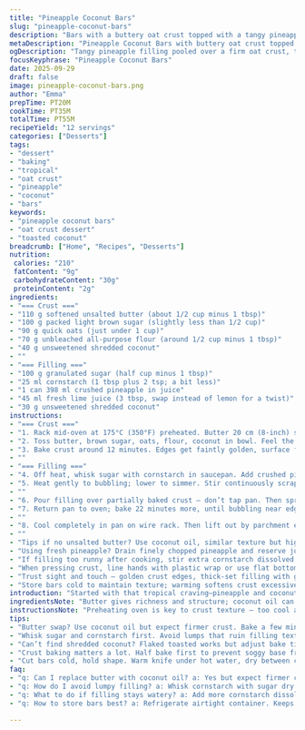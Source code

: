 ```yaml
---
title: "Pineapple Coconut Bars"
slug: "pineapple-coconut-bars"
description: "Bars with a buttery oat crust topped with a tangy pineapple-cornstarch filling and toasted coconut. Slightly tweaked ingredient amounts and a hint of lime for brightness. Bake times adjusted by a few minutes to catch the perfect golden crust and firm filling. Tips on swapping butter with coconut oil and using fresh pineapple when canned is missing. Textures go from crisp edges to gooey centers. Best kept chilled, cut once cool. Expect sweet tropical bursts contrasting the rustic base. Ideal quick-fix when craving island vibes with familiar pantry staples."
metaDescription: "Pineapple Coconut Bars with buttery oat crust topped by tangy pineapple filling and toasted coconut crisp edges, chilled and cut for neat tropical bites."
ogDescription: "Tangy pineapple filling pooled over a firm oat crust, toasted coconut on top. Chilled bars, sharp lime notes, crispy edges, gooey center texture play."
focusKeyphrase: "Pineapple Coconut Bars"
date: 2025-09-29
draft: false
image: pineapple-coconut-bars.png
author: "Emma"
prepTime: PT20M
cookTime: PT35M
totalTime: PT55M
recipeYield: "12 servings"
categories: ["Desserts"]
tags:
- "dessert"
- "baking"
- "tropical"
- "oat crust"
- "pineapple"
- "coconut"
- "bars"
keywords:
- "pineapple coconut bars"
- "oat crust dessert"
- "toasted coconut"
breadcrumb: ["Home", "Recipes", "Desserts"]
nutrition: 
 calories: "210"
 fatContent: "9g"
 carbohydrateContent: "30g"
 proteinContent: "2g"
ingredients:
- "=== Crust ==="
- "110 g softened unsalted butter (about 1/2 cup minus 1 tbsp)"
- "100 g packed light brown sugar (slightly less than 1/2 cup)"
- "90 g quick oats (just under 1 cup)"
- "70 g unbleached all-purpose flour (around 1/2 cup minus 1 tbsp)"
- "40 g unsweetened shredded coconut"
- ""
- "=== Filling ==="
- "100 g granulated sugar (half cup minus 1 tbsp)"
- "25 ml cornstarch (1 tbsp plus 2 tsp; a bit less)"
- "1 can 398 ml crushed pineapple in juice"
- "45 ml fresh lime juice (3 tbsp, swap instead of lemon for a twist)"
- "30 g unsweetened shredded coconut"
instructions:
- "=== Crust ==="
- "1. Rack mid-oven at 175°C (350°F) preheated. Butter 20 cm (8-inch) square pan. Line bottom with parchment, leaving edges hanging — delicately, for easy pulling later."
- "2. Toss butter, brown sugar, oats, flour, coconut in bowl. Feel the texture — crumbly yet cohesive. Press firmly but evenly into pan bottom. Don’t skimp; uniform thickness avoids uneven browning."
- "3. Bake crust around 12 minutes. Edges get faintly golden, surface firms but still tender to touch. Poke lightly — it shouldn’t jiggle or feel soft inside. Too dark? Loss of buttery flavor, adjust next time."
- ""
- "=== Filling ==="
- "4. Off heat, whisk sugar with cornstarch in saucepan. Add crushed pineapple with juice and lime juice. Stir thoroughly to dissolve starch. This mix makes thickening smoother; undissolved starch clumps, trust me, messy and uneven."
- "5. Heat gently to bubbling; lower to simmer. Stir continuously scraping edges and base. Listen — steady bubbling with small popping sounds. Thickening takes about 8 minutes, stop when spoon leaves clear trails. Beware lumps; keep stirring or use whisk if they start to form."
- ""
- "6. Pour filling over partially baked crust — don’t tap pan. Then sprinkle shredded coconut evenly atop. Fresh or thawed coconut could spur chewiness; dry shredded for crisp top. Coconut flavor toastier after baking."
- "7. Return pan to oven; bake 22 minutes more, until bubbling near edges but center set and shiny, not wet. Crackled surface means overbaking; moist sheen is perfect balance."
- ""
- "8. Cool completely in pan on wire rack. Then lift out by parchment edges — key for neat squares. Cut into 12 bars. Refrigerate in airtight container up to a week. Bars taste better chilled; filling firms, crust stays crunchy but not hard."
- ""
- "Tips if no unsalted butter? Use coconut oil, similar texture but higher melting point — bake a few minutes longer, watch crust color. No shredded coconut on hand? Toast flaked coconut lightly for nutty aroma substitute but reduce baking time slightly to avoid burning."
- "Using fresh pineapple? Drain finely chopped pineapple and reserve juice. Use juice for part water portion to maintain correct moisture and acidity for thickening."
- "If filling too runny after cooking, stir extra cornstarch dissolved in cold water, simmer 2 more minutes before pouring on crust."
- "When pressing crust, line hands with plastic wrap or use flat bottom measuring cup to get smooth even surface. This affects final crunch and ease of cutting."
- "Trust sight and touch — golden crust edges, thick-set filling with glossy top. Times vary depending on oven hot spots and ingredient temperature."
- "Store bars cold to maintain texture; warming softens crust excessively."
introduction: "Started with that tropical craving—pineapple and coconut calling out from the pantry. Tried a few versions, some overly sweet, others floppy in the middle. Reduced sugar a bit, replaced lemon with lime for sharper zing. Found that cornstarch quantity has to be precise or filling turns jelly or stays too loose. Pressing oat crust firm but not compact keeps it crisp but tender—key for neat bars. Toasted coconut on top adds texture contrast you don't want to skip. Baking times shift, but watch edges and your nose for the telltale toasted aromas. Cool fully; cutting too soon leads to gooey mess. Best served chilled, bars hold shape and flavor for days."
ingredientsNote: "Butter gives richness and structure; coconut oil can stand in for softer texture but watch bake times closely. Brown sugar adds moisture and depth; white sugar alone makes bars dryer. Quick oats cook faster but old-fashioned oats add chewiness if you soak filling a bit longer. Use unbleached flour to avoid chemical residues altering taste. Coconut varies in moisture; dry shredded browns better than fresh which can steam during baking, making it soggy on top. Pineapple canned in juice is convenient, fresh can brighten flavor but adjust liquid to avoid thin filling. Lime juice swap freshens over lemon, adds slightly floral notes. Cornstarch thickens without cloudiness; arrowroot is an alternative but sets differently—test in small batch first."
instructionsNote: "Preheating oven is key to crust texture — too cool and dense bars form. Using parchment with overhang simplifies bar removal; no scraping or crumbling. Mix crust ingredients well but avoid overmixing—remnant butter pieces help pockets of flakiness. Baking crust halfway before filling stops sogginess. Dissolving cornstarch in sugar before adding liquids prevents lumps—stirring constantly during heating a must! Small bubbles, gentle simmer, keeps filling smooth. Adding filling hot on crust cooks through without overcooking base. Watch coconut on top carefully — fast to toast or burn. Cooling time can’t be rushed — filling needs to fully firm for clean cuts. Cut with sharp knife, warm under water, wiped dry between slices. Refrigerate bars wrapped tight to maintain crispness, guard against fridge odors."
tips:
- "Butter swap? Use coconut oil but expect firmer crust. Bake a few mins longer. Watch closely for color change; coconut oil melts differently, texture shifts. Press crust firmly yet not compact for crisp edges but tender bite. Plastic wrap on hands helps smooth, no cracks. Toast shredded coconut dry, quick sizzle signals done, avoid brown burn switch oven off early if needed."
- "Whisk sugar and cornstarch first. Avoid lumps that ruin filling texture; undissolved starch means gooey spots or jelly. Add pineapple juice slowly stirring; temperature matters. Simmer bubbling gently not rolling boil. Listen for faint popping, bubbling fine lines on spoon tell done. If lumps form restart stirring or use whisk. Thick enough when traces remain on spoon clear, no cloudiness."
- "Can’t find shredded coconut? Flaked toasted works but adjust bake time down small increments. Flakes larger, brown faster. Fresh pineapple? Chop small, drain juice well. Use juice as part water substitute to keep filling moisture balanced. Filling too runny after baking? Mix cornstarch with cold water, stir in, simmer couple minutes more."
- "Crust baking matters a lot. Half bake first to prevent soggy base from pineapple juices. Edges golden but not dark brown. Watch oven hot spots closely, rotate pan if uneven. Smell nutty aroma signals close. Remove when surface feels firm but springy, still tender touch inside. Bubble or dark burn means loss of buttery notes and chew texture alteration."
- "Cut bars cold, hold shape. Warm knife under hot water, dry between cuts avoid shredding. Store airtight chilled to keep crisp crust edges. Warming bars softens crust, lose crunch fast. Freeze leftover bars wrapped double for longer storage, thaw in fridge overnight to preserve texture. Don't rush cutting or filling will smudge messy."
faq:
- "q: Can I replace butter with coconut oil? a: Yes but expect firmer crust structure. Bake time needs adjustment longer a few minutes. Texture changes. Watch color shifts carefully. Oil melts out quicker. Can cause drier edges watch oven closely."
- "q: How do I avoid lumpy filling? a: Whisk cornstarch with sugar dry first helps dissolve. Add liquids slowly while stirring. Heat gentle simmer bubbles small popping. Keep stirring frequently. Whisk if lumps form. Undissolved starch causes clumps. Patience key."
- "q: What to do if filling stays watery? a: Add more cornstarch dissolved in cold water, simmer extra 2 minutes. Let filling thicken on stove before pouring. Repeat if needed but too much starch causes gel texture. Balance liquids carefully with pineapple juice."
- "q: How to store bars best? a: Refrigerate airtight container. Keeps filling firm, crust crisp. Left out softens crust fast. Wrap for freezing double layer plastic wrap. Thaw slow fridge preserve layers and chewiness. Warm bars lose texture fast."

---
```

